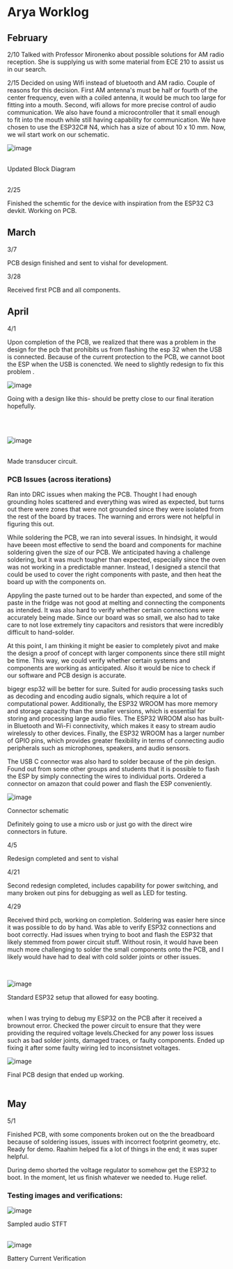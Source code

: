 # Arya Worklog


## February 

2/10
Talked with Professor Mironenko about possible solutions for AM radio reception. She is supplying us with some material from ECE 210 to assist us in our search. 

2/15
Decided on using Wifi instead of bluetooth and AM radio. Couple of reasons for this decision. First AM antenna's must be half or fourth of the center frequency, even with a coiled antenna, it would be much too large for fitting into a mouth. Second, wifi allows for more precise control of audio communication. We also have found a microcontroller that it small enough to fit into the mouth while still having capability for communication. We have chosen to use the ESP32C# N4, which has a size of about 10 x 10 mm. Now, we wil start work on our schematic. 

![image](https://user-images.githubusercontent.com/80484261/236363802-96d56ef6-3177-4cab-acfa-b0ad756d3159.png)  
<br>

Updated Block Diagram  
<br>


2/25

Finished the schemtic for the device with inspiration from the ESP32 C3 devkit. Working on PCB. 

## March 

3/7

PCB design finished and sent to vishal for development. 

3/28 

Received first PCB and all components. 


## April 


4/1 

Upon completion of the PCB, we realized that there was a problem in the design for the pcb that prohibits us from flashing the esp 32 when the USB is connected. Because of the current protection to the PCB, we cannot boot the ESP when the USB is conencted. We need to slightly redesign to fix this problem .

![image](https://user-images.githubusercontent.com/80484261/236362622-5926ef11-b2cc-488a-a95a-f1c616b738b7.png)
  <br>

  Going with a design like this- should be pretty close to our final iteration hopefully.  
  <br>

<br>

![image](https://user-images.githubusercontent.com/80484261/236364208-6c5de33c-1e65-4b47-a13c-2fac6b5b1202.png)  
<br>

Made transducer circuit.   


### PCB Issues (across iterations)

Ran into DRC issues when making the PCB. Thought I had enough grounding holes scattered and everything was wired as expected, but turns out there were zones that were not grounded since they were isolated from the rest of the board by traces. The warning and errors were not helpful in figuring this out.

While soldering the PCB, we ran into several issues. In hindsight, it would have beeen most effective to send the board and components for machine soldering given the size of our PCB. We anticipated having a challenge soldering, but it was much tougher than expected, especially since the oven was not working in a predictable manner. Instead, I designed a stencil that could be used to cover the right components with paste, and then heat the board up with the components on. 

Appyling the paste turned out to be harder than expected, and some of the paste in the fridge was not good at melting and connecting the components as intended. It was also hard to verify whether certain connections were accurately being made. Since our board was so small, we also had to take care to not lose extremely tiny capacitors and resistors that were incredibly difficult to hand-solder. 

At this point, I am thinking it might be easier to completely pivot and make the design a proof of concept with larger components since there still might be time. This way, we could verify whether certain systems and components are working as anticipated. Also it would be nice to check if our software and PCB design is accurate. 

bigegr esp32 will be better for sure. Suited for audio processing tasks such as decoding and encoding audio signals, which require a lot of computational power. Additionally, the ESP32 WROOM has more memory and storage capacity than the smaller versions, which is essential for storing and processing large audio files. The ESP32 WROOM also has built-in Bluetooth and Wi-Fi connectivity, which makes it easy to stream audio wirelessly to other devices. Finally, the ESP32 WROOM has a larger number of GPIO pins, which provides greater flexibility in terms of connecting audio peripherals such as microphones, speakers, and audio sensors.

The USB C connector was also hard to solder because of the pin design. Found out from some other groups and students that it is possible to flash the ESP by simply connecting the wires to individual ports. Ordered a connector on amazon that could power and flash the ESP conveniently. 
<br>

![image](https://user-images.githubusercontent.com/80484261/236362445-ed2d5cab-4dfe-48f4-8a85-dbcad461101d.png)
<br>

Connector schematic
<br>

Definitely going to use a micro usb or just go with the direct wire connectors in future. 


4/5 

Redesign completed and sent to vishal 

4/21 

Second redesign completed, includes capability for power switching, and many broken out pins for debugging as well as LED for testing. 

4/29 

Received third pcb, working on completion. Soldering was easier here since it was possible to do by hand. Was able to verify ESP32 connections and boot correctly. 
Had issues when trying to boot and flash the ESP32 that likely stemmed from power circuit stuff. Without rosin, it would have been much more challenging to solder the small components onto the PCB, and I likely would have had to deal with cold solder joints or other issues.  

<br>

![image](https://user-images.githubusercontent.com/80484261/236362525-479eb3d8-2f20-47f7-96bc-f9e1c4871755.png)
  <br>

  Standard ESP32 setup that allowed for easy booting.   
<br>


when I was trying to debug my ESP32 on the PCB after it received a brownout error. Checked the power circuit to ensure that they were providing the required voltage levels.Checked for any power loss issues such as bad solder joints, damaged traces, or faulty components. Ended up fixing it after some faulty wiring led to inconsistnet voltages. 

![image](https://user-images.githubusercontent.com/80484261/236360332-27598976-a623-4cba-bbee-0abf6f2f250f.png)
  <br>

  Final PCB design that ended up working.   
  <br>



## May

5/1

Finished PCB, with some components broken out on the the breadboard because of soldering issues, issues with incorrect footprint geometry, etc. Ready for demo. Raahim helped fix a lot of things in the end; it was super helpful. 

During demo shorted the voltage regulator to somehow get the ESP32 to boot. In the moment, let us finish whatever we needed to. Huge relief. 


### Testing images and verifications:
![image](https://user-images.githubusercontent.com/80484261/236363413-34777fd6-c3b4-4b14-9dab-c4b00b5f8a41.png)
  <br>

  Sampled audio STFT  
  <br>


![image](https://user-images.githubusercontent.com/80484261/236363561-4010b4a1-f9aa-448d-a5a3-830d6855eef9.png)
  <br>

  Battery Current Verification  
  
<br>


